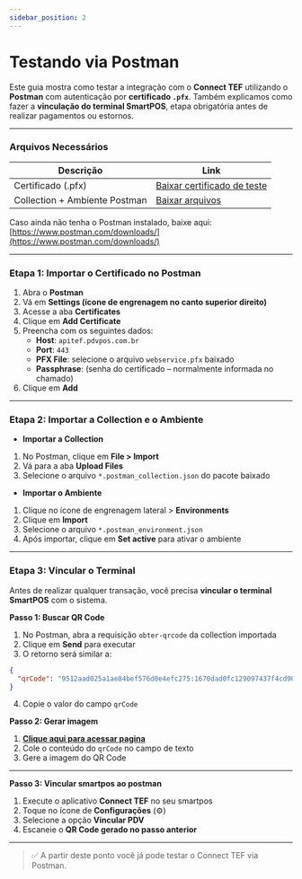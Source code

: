 ```yaml
---
sidebar_position: 2
---
```


# Testando via Postman

Este guia mostra como testar a integração com o **Connect TEF** utilizando o **Postman** com autenticação por **certificado `.pfx`**. Também explicamos como fazer a **vinculação do terminal SmartPOS**, etapa obrigatória antes de realizar pagamentos ou estornos.

---

### Arquivos Necessários

| Descrição | Link |
| --------- | ---- |
| Certificado (.pfx) | [Baixar certificado de teste](https://arquivos.pdvpos.com.br/connecttef/webservice.pfx) |
| Collection + Ambiente Postman | [Baixar arquivos](https://arquivos.pdvpos.com.br/connecttef/homologacao+connecttef+postman.rar) |

Caso ainda não tenha o Postman instalado, baixe aqui: [https://www.postman.com/downloads/](https://www.postman.com/downloads/)

---

### Etapa 1: Importar o Certificado no Postman

1. Abra o **Postman**
2. Vá em **Settings (ícone de engrenagem no canto superior direito)**
3. Acesse a aba **Certificates**
4. Clique em **Add Certificate**
5. Preencha com os seguintes dados:
   - **Host**: `apitef.pdvpos.com.br`
   - **Port**: `443`
   - **PFX File**: selecione o arquivo `webservice.pfx` baixado
   - **Passphrase**: (senha do certificado – normalmente informada no chamado)
6. Clique em **Add**

---

### Etapa 2: Importar a Collection e o Ambiente
- **Importar a Collection**
1. No Postman, clique em **File > Import**
2. Vá para a aba **Upload Files**
3. Selecione o arquivo `*.postman_collection.json` do pacote baixado

- **Importar o Ambiente**
1. Clique no ícone de engrenagem lateral > **Environments**
2. Clique em **Import**
3. Selecione o arquivo `*.postman_environment.json`
4. Após importar, clique em **Set active** para ativar o ambiente

---

### Etapa 3: Vincular o Terminal

Antes de realizar qualquer transação, você precisa **vincular o terminal SmartPOS** com o sistema.

**Passo 1: Buscar QR Code**

1. No Postman, abra a requisição `obter-qrcode` da collection importada
2. Clique em **Send** para executar
3. O retorno será similar a:

```json
{
  "qrCode": "9512aad025a1ae84bef576d0e4efc275:1670dad0fc129097437f4cd90bf70154"
}
````
4. Copie o valor do campo `qrCode`

**Passo 2: Gerar imagem**

1. **[Clique aqui para acessar pagina](https://br.qr-code-generator.com/)**
2. Cole o conteúdo do `qrCode` no campo de texto
3. Gere a imagem do QR Code

---

**Passo 3: Vincular smartpos ao postman**

1. Execute o aplicativo **Connect TEF** no seu smartpos
2. Toque no ícone de **Configurações** (⚙️)
3. Selecione a opção **Vincular PDV**
4. Escaneie o **QR Code gerado no passo anterior**

---

> ✅ A partir deste ponto você já pode testar o Connect TEF via Postman.